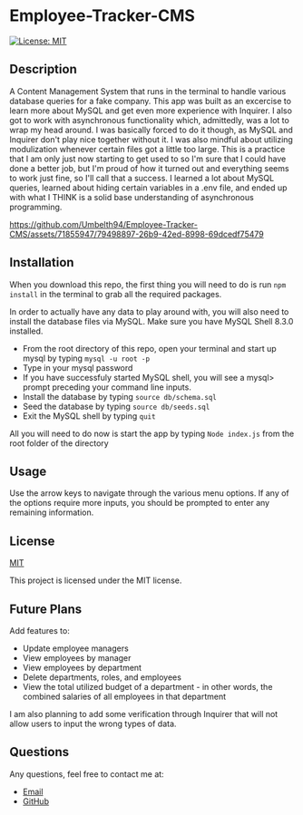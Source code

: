 # Employee-Tracker-CMS
  [![License: MIT](https://img.shields.io/badge/License-MIT-yellow.svg)](https://opensource.org/licenses/MIT)

## Description
A Content Management System that runs in the terminal to handle various database queries for a fake company.  This app was built as an excercise to learn more about MySQL and get even more experience with Inquirer.  I also got to work with asynchronous functionality which, admittedly, was a lot to wrap my head around.  I was basically forced to do it though, as MySQL and Inquirer don't play nice together without it.  I was also mindful about utilizing modulization whenever certain files got a little too large. This is a practice that I am only just now starting to get used to so I'm sure that I could have done a better job, but I'm proud of how it turned out and everything seems to work just fine, so I'll call that a success.  I learned a lot about MySQL queries, learned about hiding certain variables in a .env file, and ended up with what I THINK is a solid base understanding of asynchronous programming.  



https://github.com/Umbelth94/Employee-Tracker-CMS/assets/71855947/79498897-26b9-42ed-8998-69dcedf75479


## Installation
When you download this repo, the first thing you will need to do is run `npm install` in the terminal to grab all the required packages. 

In order to actually have any data to play around with, you will also need to install the database files via MySQL.  Make sure you have MySQL Shell 8.3.0 installed.  
* From the root directory of this repo, open your terminal and start up mysql by typing `mysql -u root -p`
* Type in your mysql password 
* If you have successfuly started MySQL shell, you will see a mysql> prompt preceding your command line inputs.
* Install the database by typing `source db/schema.sql`
* Seed the database by typing `source db/seeds.sql`
* Exit the MySQL shell by typing `quit`

All you will need to do now is start the app by typing `Node index.js` from the root folder of the directory

## Usage

Use the arrow keys to navigate through the various menu options.  If any of the options require more inputs, you should be prompted to enter any remaining information.

## License
[MIT](https://opensource.org/licenses/MIT)

This project is licensed under the MIT license.

## Future Plans
Add features to: 
* Update employee managers
* View employees by manager
* View employees by department
* Delete departments, roles, and employees
* View the total utilized budget of a department - in other words, the combined salaries of all employees in that department

I am also planning to add some verification through Inquirer that will not allow users to input the wrong types of data.  

## Questions
Any questions, feel free to contact me at: 
- [Email](mailto:Umbelth94@gmail.com)
- [GitHub](https://github.com/Umbelth94)
